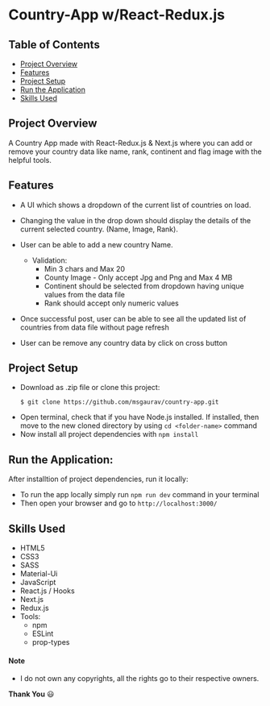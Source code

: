 # Country-App w/React-Redux.js

## Table of Contents
* [Project Overview](#project-overview)
* [Features](#features)
* [Project Setup](#project-setup)
* [Run the Application](#run-the-application)
* [Skills Used](#skills-used)

## Project Overview
A Country App made with React-Redux.js & Next.js where you can add or remove your country data like name, rank, continent and flag image with the helpful tools.

## Features
* A UI which shows a dropdown of the current list of countries on load.

* Changing the value in the drop down should display the details of the current selected country. (Name, Image, Rank).

* User can be able to add a new country Name.
    * Validation:
        * Min 3 chars and Max 20
        * County Image - Only accept Jpg and Png and Max 4 MB
        * Continent should be selected from dropdown having unique values from the data file
        * Rank should accept only numeric values

* Once successful post, user can be able to see all the updated list of countries from data file without page refresh

* User can be remove any country data by click on cross button

## Project Setup
* Download as .zip file or clone this project:
  ```
  $ git clone https://github.com/msgaurav/country-app.git
  ```
* Open terminal, check that if you have Node.js installed. If installed, then move to the new cloned directory by using `cd <folder-name>` command
* Now install all project dependencies with `npm install`

## Run the Application:
After installtion of project dependencies, run it locally:
* To run the app locally simply run `npm run dev` command in your terminal
* Then open your browser and go to `http://localhost:3000/`

## Skills Used
  * HTML5
  * CSS3
  * SASS
  * Material-Ui
  * JavaScript
  * React.js / Hooks
  * Next.js
  * Redux.js
  * Tools:
    * npm
    * ESLint
    * prop-types

#### Note
  * I do not own any copyrights, all the rights go to their respective owners.

**Thank You** :smiley:
